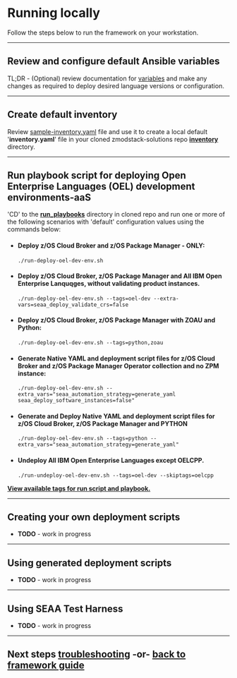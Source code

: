 # Running locally
Follow the steps below to run the framework on your workstation.

---
## Review and configure default Ansible variables
TL;DR - (Optional) review documentation for [variables](../../ibm/seaa/ansible/variables/README.md) and make any changes as required to deploy desired language versions or configuration.

---
## Create default inventory
Review [sample-inventory.yaml](../../ibm/seaa/ansible/playbooks/inventory/sample-inventory.yaml) file and use it to create a local default '**inventory.yaml**' file in your cloned zmodstack-solutions repo **[inventory](../../ibm/seaa/ansible/playbooks/inventory)** directory.
<!--
# Ansible Inventory Notes
- simple-inventory.yaml - ansible inventory file for deploying/undeploying z cloud and modernization stack components across ocp clusters, zos endpoints and ocp projects. Edit this file and rename per usecase/scenarios.

- sample-inventory.yaml - ansible inventory file for deploying/undeploying z cloud and modernization stack components across ocp clusters, zos endpoints and ocp projects. Edit this file and rename per usecase/scenarios.

- All Group - "**all**" inventory default variables for inventory these values will apply to all group variables in inventory unless overrode by the specific group/host
- OCP Hosts Group - "**ocphosts**" grouped variables for Openshift clusters
- z/OS Endpoints Group - "**zosendpoints**" grouped variables for z/OS endpoints

-->
---
## Run playbook script for deploying Open Enterprise Languages (OEL) development environments-aaS
'CD' to the **[run_playbooks](../../ibm/seaa/scripts/run_playbooks)** directory in cloned repo and run one or more of the following scenarios with 'default' configuration values using the commands below:

  - #### Deploy **z/OS Cloud Broker** and **z/OS Package Manager** - ONLY:<br>
    ```
    ./run-deploy-oel-dev-env.sh
    ```
  - #### Deploy **z/OS Cloud Broker**, **z/OS Package Manager** and **All IBM Open Enterprise Lanquqges, without validating product instances**.<br>
    ```
    ./run-deploy-oel-dev-env.sh --tags=oel-dev --extra-vars=seaa_deploy_validate_crs=false
    ```
 - #### Deploy **z/OS Cloud Broker**, **z/OS Package Manager** with **ZOAU** and **Python**:<br>
    ```
    ./run-deploy-oel-dev-env.sh --tags=python,zoau
    ```
 - #### Generate Native YAML and deployment script files for **z/OS Cloud Broker** and **z/OS Package Manager** Operator collection and no ZPM instance:<br>
    ```
    ./run-deploy-oel-dev-env.sh --extra_vars="seaa_automation_strategy=generate_yaml seaa_deploy_software_instances=false"   
    ```
 - #### Generate and Deploy Native YAML and deployment script files for **z/OS Cloud Broker**, **z/OS Package Manager** and **PYTHON**
    ```
    ./run-deploy-oel-dev-env.sh --tags=python --extra_vars="seaa_automation_strategy=generate_yaml"   
    ```
 
 - #### Undeploy **All IBM Open Enterprise Languages** except OELCPP.<br>
    ```
    ./run-undeploy-oel-dev-env.sh --tags=oel-dev --skiptags=oelcpp
    ```

**[View available tags for run script and playbook.](../guide/seaa-tags.md)**    

---
## Creating your own deployment scripts
  - **TODO** - work in progress 

---  
## Using generated deployment scripts
  - **TODO** - work in progress 

---
## Using SEAA Test Harness
 - **TODO** - work in progress 

---    
## Next steps [troubleshooting](../guide/troubleshooting.md) -or- [back to framework guide](../guide/README.md)
